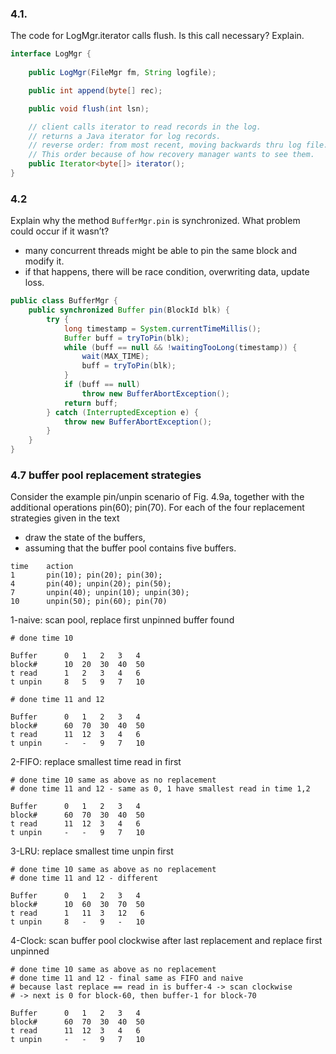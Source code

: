 

### 4.1. 

The code for LogMgr.iterator calls flush. Is this call necessary? Explain.

```java
interface LogMgr {
    
    public LogMgr(FileMgr fm, String logfile);

    public int append(byte[] rec);

    public void flush(int lsn);

    // client calls iterator to read records in the log.
    // returns a Java iterator for log records.
    // reverse order: from most recent, moving backwards thru log file.
    // This order because of how recovery manager wants to see them.
    public Iterator<byte[]> iterator();
}
```

### 4.2

Explain why the method `BufferMgr.pin` is synchronized. What problem could occur if it wasn’t?
- many concurrent threads might be able to pin the same block and modify it.
- if that happens, there will be race condition, overwriting data, update loss.

```java
public class BufferMgr {
    public synchronized Buffer pin(BlockId blk) {
        try {
            long timestamp = System.currentTimeMillis();
            Buffer buff = tryToPin(blk);
            while (buff == null && !waitingTooLong(timestamp)) {
                wait(MAX_TIME);
                buff = tryToPin(blk);
            }
            if (buff == null)
                throw new BufferAbortException();
            return buff;
        } catch (InterruptedException e) {
            throw new BufferAbortException();
        }
    }
}
```

### 4.7 buffer pool replacement strategies

Consider the example pin/unpin scenario of Fig. 4.9a, together with the additional operations pin(60); pin(70). 
For each of the four replacement strategies given in the text
- draw the state of the buffers, 
- assuming that the buffer pool contains five buffers.

```
time    action
1       pin(10); pin(20); pin(30); 
4       pin(40); unpin(20); pin(50); 
7       unpin(40); unpin(10); unpin(30); 
10      unpin(50); pin(60); pin(70)
```

1-naive: scan pool, replace first unpinned buffer found
``` 
# done time 10

Buffer      0   1   2   3   4
block#      10  20  30  40  50
t read      1   2   3   4   6
t unpin     8   5   9   7   10

# done time 11 and 12

Buffer      0   1   2   3   4
block#      60  70  30  40  50
t read      11  12  3   4   6
t unpin     -   -   9   7   10
```

2-FIFO: replace smallest time read in first
``` 
# done time 10 same as above as no replacement
# done time 11 and 12 - same as 0, 1 have smallest read in time 1,2

Buffer      0   1   2   3   4
block#      60  70  30  40  50
t read      11  12  3   4   6
t unpin     -   -   9   7   10
```

3-LRU: replace smallest time unpin first
``` 
# done time 10 same as above as no replacement
# done time 11 and 12 - different

Buffer      0   1   2   3   4
block#      10  60  30  70  50
t read      1   11  3   12   6
t unpin     8   -   9   -   10
```

4-Clock: scan buffer pool clockwise after last replacement and replace first unpinned
``` 
# done time 10 same as above as no replacement
# done time 11 and 12 - final same as FIFO and naive
# because last replace == read in is buffer-4 -> scan clockwise
# -> next is 0 for block-60, then buffer-1 for block-70

Buffer      0   1   2   3   4
block#      60  70  30  40  50
t read      11  12  3   4   6
t unpin     -   -   9   7   10
```